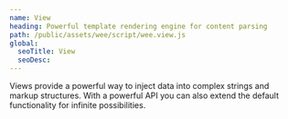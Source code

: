 ```yaml
---
name: View
heading: Powerful template rendering engine for content parsing
path: /public/assets/wee/script/wee.view.js
global:
  seoTitle: View
  seoDesc:
---
```


Views provide a powerful way to inject data into complex strings and markup structures. With a powerful API you can also extend the default functionality for infinite possibilities.